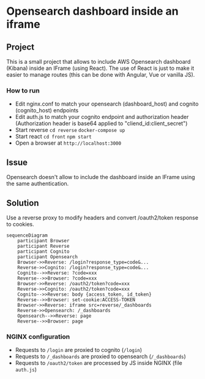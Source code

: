 # Opensearch dashboard inside an iframe 

## Project 

This is a small project that allows to include AWS Opensearch dashboard (Kibana) inside an IFrame (using React). The use of React is just to make it easier to manage routes (this can be done with Angular, Vue or vanilla JS).

### How to run 

* Edit nginx.conf to match your opensearch (dashboard_host) and cognito (cognito_host) endpoints 
* Edit auth.js to match your cognito endpoint and authorization header (Authorization header is base64 applied to "cliend_id:client_secret")
* Start reverse `cd reverse` `docker-compose up`
* Start react `cd front` `npm start`
* Open a browser at `http://localhost:3000`

## Issue 

Opensearch doesn't allow to include the dashboard inside an IFrame using the same authentication. 

## Solution

Use a reverse proxy to modify headers and convert /oauth2/token response to cookies.

```mermaid
sequenceDiagram
    participant Browser 
    participant Reverse 
    participant Cognito 
    participant Opensearch 
    Browser->>Reverse: /login?response_type=code&...
    Reverse->>Cognito: /login?response_type=code&...
    Cognito-->>Reverse: ?code=xxx
    Reverse-->>Browser: ?code=xxx
    Browser->>Reverse: /oauth2/token?code=xxx
    Reverse->>Cognito: /oauth2/token?code=xxx
    Cognito-->>Reverse: body {access_token, id_token}
    Reverse-->>Browser: set-cookie:ACCESS-TOKEN
    Browser->>Reverse: iframe src=reverse/_dashboards
    Reverse->>Opensearch: /_dashboards
    Opensearch-->>Reverse: page
    Reverse-->>Browser: page
```

### NGINX configuration

* Requests to `/login` are proxied to cognito (`/login`)
* Requests to `/_dashboards` are proxied to opensearch (`/_dashboards`)
* Requests to `/oauth2/token` are processed by JS inside NGINX (file `auth.js`)
